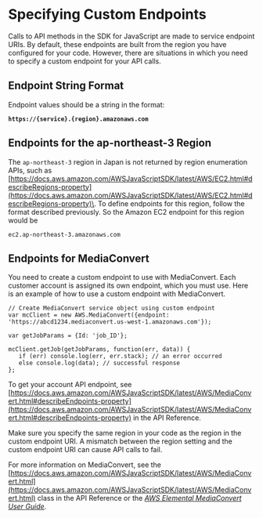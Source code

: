 # Specifying Custom Endpoints<a name="specifying-endpoints"></a>

Calls to API methods in the SDK for JavaScript are made to service endpoint URIs\. By default, these endpoints are built from the region you have configured for your code\. However, there are situations in which you need to specify a custom endpoint for your API calls\.

## Endpoint String Format<a name="w4aac17c23b4"></a>

Endpoint values should be a string in the format:

**`https://{service}.{region}.amazonaws.com`**

## Endpoints for the ap\-northeast\-3 Region<a name="w4aac17c23c10"></a>

The `ap-northeast-3` region in Japan is not returned by region enumeration APIs, such as [https://docs.aws.amazon.com/AWSJavaScriptSDK/latest/AWS/EC2.html#describeRegions-property](https://docs.aws.amazon.com/AWSJavaScriptSDK/latest/AWS/EC2.html#describeRegions-property)\. To define endpoints for this region, follow the format described previously\. So the Amazon EC2 endpoint for this region would be

`ec2.ap-northeast-3.amazonaws.com`

## Endpoints for MediaConvert<a name="w4aac17c23c12"></a>

You need to create a custom endpoint to use with MediaConvert\. Each customer account is assigned its own endpoint, which you must use\. Here is an example of how to use a custom endpoint with MediaConvert\.

```
// Create MediaConvert service object using custom endpoint
var mcClient = new AWS.MediaConvert({endpoint: 'https://abcd1234.mediaconvert.us-west-1.amazonaws.com'});

var getJobParams = {Id: 'job_ID'};

mcClient.getJob(getJobParams, function(err, data)) {
   if (err) console.log(err, err.stack); // an error occurred
   else console.log(data); // successful response
};
```

To get your account API endpoint, see [https://docs.aws.amazon.com/AWSJavaScriptSDK/latest/AWS/MediaConvert.html#describeEndpoints-property](https://docs.aws.amazon.com/AWSJavaScriptSDK/latest/AWS/MediaConvert.html#describeEndpoints-property) in the API Reference\.

Make sure you specify the same region in your code as the region in the custom endpoint URI\. A mismatch between the region setting and the custom endpoint URI can cause API calls to fail\.

For more information on MediaConvert, see the [https://docs.aws.amazon.com/AWSJavaScriptSDK/latest/AWS/MediaConvert.html](https://docs.aws.amazon.com/AWSJavaScriptSDK/latest/AWS/MediaConvert.html) class in the API Reference or the *[AWS Elemental MediaConvert User Guide](https://docs.aws.amazon.com/mediaconvert/latest/ug/)*\.